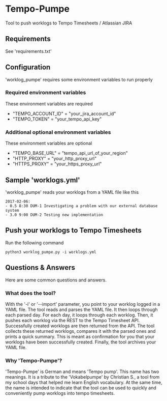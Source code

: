 # Tempo-Pumpe
Tool to push worklogs to Tempo Timesheets / Atlassian JIRA


## Requirements

See 'requirements.txt'


## Configuration

'worklog_pumpe' requires some environment variables to run properly


### Required environment variables

These environment variables are required

* "TEMPO_ACCOUNT_ID" = "your_jira_account_id"
* "TEMPO_TOKEN" = "your_tempo_api_key"


### Additional optional environment variables

These environment variables are optional

* "TEMPO_BASE_URL" = "tempo_api_url_of_your_region"
* "HTTP_PROXY" = "your_http_proxy_url"
* "HTTPS_PROXY" = "your_https_proxy_url"


## Sample 'worklogs.yml'

'worklog_pumpe' reads your worklogs from a YAML file like this

```
2017-02-06:
- 0.5 8:30 DUM-1 Investigating a problem with our external database system
- 3.0 9:00 DUM-2 Testing new implementation
```


## Push your worklogs to Tempo Timesheets

Run the following command

```
python3 worklog_pumpe.py -i worklogs.yml
```


## Questions & Answers

Here are some common questions and answers.


### What does the tool?

With the '-i' or '--import' parameter, you point to your worklog logged
in a YAML file. The tool reads and parses the YAML file. It then loops
through each parsed day. For each day, it loops through each worklog.
Then, it pushes each worklog via the REST to the Tempo Timesheet API.
Successfully created worklogs are then returned from the API. The tool
collects these returned worklogs, compares it with the parsed ones and
prints a quick summary. This is meant as confirmation for you that your
worklogs have been successfully created. Finally, the tool archives your
YAML file.


### Why 'Tempo-Pumpe'?

'Tempo-Pumpe' is German and means 'Tempo pump'. This name has two meanings.
It is a tribute to the 'Vokabelpumpe' by Christian S., a tool from my school
days that helped me learn English vocabulary. At the same time, the name is
intended to indicate that the tool can be used to quickly and conveniently
pump worklogs into tempo timesheets.